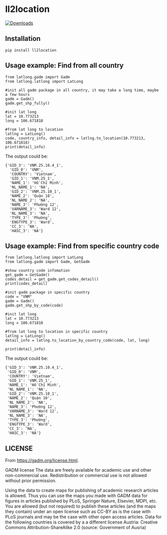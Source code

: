 # ll2location

[![Downloads](https://static.pepy.tech/badge/ll2location)](https://pepy.tech/project/ll2location)

## **Installation**
``pip install ll2location``

## **Usage example: Find from all country**
```
from latlong.gadm import Gadm
from latlong.latlong import LatLong

#init all gadm package in all country, it may take a long time, maybe a few hours
gadm = Gadm()  
gadm.get_shp_fully()

#init lat long
lat = 10.773213
long = 106.671818

#from lat long to location
latlng = LatLong()
code, country_info, detail_info = latlng.to_location(10.773213, 106.671818)
print(detail_info)
```
The output could be:
```
{'GID_3': 'VNM.25.10.4_1',
  'GID_0': 'VNM',
  'COUNTRY': 'Vietnam',
  'GID_1': 'VNM.25_1',
  'NAME_1': 'Hồ Chí Minh',
  'NL_NAME_1': 'NA',
  'GID_2': 'VNM.25.10_1',
  'NAME_2': 'Quận 10',
  'NL_NAME_2': 'NA',
  'NAME_3': 'Phường 12',
  'VARNAME_3': 'Ward 12',
  'NL_NAME_3': 'NA',
  'TYPE_3': 'Phường',
  'ENGTYPE_3': 'Ward',
  'CC_3': 'NA',
  'HASC_3': 'NA'}
```

## **Usage example: Find from specific country code**

```
from latlong.latlong import LatLong
from latlong.gadm import Gadm, GetGadm

#show country code infomation
get_gadm = GetGadm()
codes_detail = get_gadm.get_codes_detail()
print(codes_detail)

#init gadm package in specific country
code = "VNM"
gadm = Gadm()
gadm.get_shp_by_code(code)

#init lat long
lat = 10.773213
long = 106.671818

#from lat long to location in specific country
latlng = LatLong()
detail_info = latlng.to_location_by_country_code(code, lat, long)

print(detail_info)
```
The output could be:
```
{'GID_3': 'VNM.25.10.4_1',
 'GID_0': 'VNM',
 'COUNTRY': 'Vietnam',
 'GID_1': 'VNM.25_1',
 'NAME_1': 'Hồ Chí Minh',
 'NL_NAME_1': 'NA',
 'GID_2': 'VNM.25.10_1',
 'NAME_2': 'Quận 10',
 'NL_NAME_2': 'NA',
 'NAME_3': 'Phường 12',
 'VARNAME_3': 'Ward 12',
 'NL_NAME_3': 'NA',
 'TYPE_3': 'Phường',
 'ENGTYPE_3': 'Ward',
 'CC_3': 'NA',
 'HASC_3': 'NA'}
```

## **LICENSE**
From https://gadm.org/license.html.

GADM license
The data are freely available for academic use and other non-commercial use. Redistribution or commercial use is not allowed without prior permission.

Using the data to create maps for publishing of academic research articles is allowed. Thus you can use the maps you made with GADM data for figures in articles published by PLoS, Springer Nature, Elsevier, MDPI, etc. You are allowed (but not required) to publish these articles (and the maps they contain) under an open license such as CC-BY as is the case with PLoS journals and may be the case with other open access articles. Data for the following countries is covered by a a different license Austria: Creative Commons Attribution-ShareAlike 2.0 (source: Government of Ausria)
